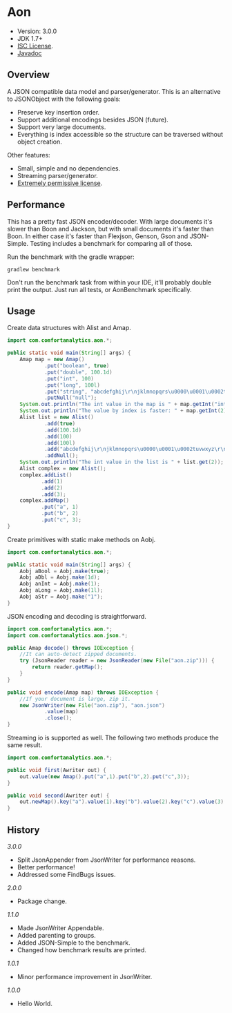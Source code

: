 Aon
===

* Version: 3.0.0
* JDK 1.7+
* [ISC License](https://en.wikipedia.org/wiki/ISC_license).
* [Javadoc](https://a-hansen.github.io/aon/)


Overview
--------

A JSON compatible data model and parser/generator. This is an alternative to JSONObject 
with the following goals:

* Preserve key insertion order.
* Support additional encodings besides JSON (future).
* Support very large documents.
* Everything is index accessible so the structure can be traversed without object 
creation.

Other features:

* Small, simple and no dependencies.
* Streaming parser/generator.
* [Extremely permissive license](https://en.wikipedia.org/wiki/ISC_license).

Performance
-----------

This has a pretty fast JSON encoder/decoder.  With large documents it's slower than Boon
 and Jackson, but with small documents it's faster than Boon.  In either case it's faster 
 than Flexjson, Genson, Gson and JSON-Simple.  Testing includes a benchmark for comparing 
 all of those.

Run the benchmark with the gradle wrapper:

```
gradlew benchmark
```

Don't run the benchmark task from within your IDE, it'll probably double print the 
output.  Just run all tests, or AonBenchmark specifically.

Usage
-----

Create data structures with Alist and Amap.

```java
import com.comfortanalytics.aon.*;

public static void main(String[] args) {
    Amap map = new Amap()
            .put("boolean", true)
            .put("double", 100.1d)
            .put("int", 100)
            .put("long", 100l)
            .put("string", "abcdefghij\r\njklmnopqrs\u0000\u0001\u0002tuvwxyz\r\n")
            .putNull("null");
    System.out.println("The int value in the map is " + map.getInt("int"));
    System.out.println("The value by index is faster: " + map.getInt(2));
    Alist list = new Alist()
            .add(true)
            .add(100.1d)
            .add(100)
            .add(100l)
            .add("abcdefghij\r\njklmnopqrs\u0000\u0001\u0002tuvwxyz\r\n")
            .addNull();
    System.out.println("The int value in the list is " + list.get(2));
    Alist complex = new Alist();
    complex.addList()
           .add(1)
           .add(2)
           .add(3);
    complex.addMap()
           .put("a", 1)
           .put("b", 2)
           .put("c", 3);
}
```

Create primitives with static make methods on Aobj.

```java
import com.comfortanalytics.aon.*;

public static void main(String[] args) {
    Aobj aBool = Aobj.make(true);
    Aobj aDbl = Aobj.make(1d);
    Aobj anInt = Aobj.make(1);
    Aobj aLong = Aobj.make(1l);
    Aobj aStr = Aobj.make("1");
}
```

JSON encoding and decoding is straightforward.

```java
import com.comfortanalytics.aon.*;
import com.comfortanalytics.aon.json.*;

public Amap decode() throws IOException {
    //It can auto-detect zipped documents.
    try (JsonReader reader = new JsonReader(new File("aon.zip"))) {
        return reader.getMap();
    }
}

public void encode(Amap map) throws IOException {
    //If your document is large, zip it.
    new JsonWriter(new File("aon.zip"), "aon.json")
            .value(map)
            .close();
}
```

Streaming io is supported as well.  The following two methods produce the same result.

```java
import com.comfortanalytics.aon.*;

public void first(Awriter out) {
    out.value(new Amap().put("a",1).put("b",2).put("c",3));
}

public void second(Awriter out) {
    out.newMap().key("a").value(1).key("b").value(2).key("c").value(3).endMap();
}
```

History
-------
_3.0.0_
  - Split JsonAppender from JsonWriter for performance reasons.
  - Better performance!
  - Addressed some FindBugs issues.

_2.0.0_
  - Package change.

_1.1.0_
  - Made JsonWriter Appendable.
  - Added parenting to groups.
  - Added JSON-Simple to the benchmark.
  - Changed how benchmark results are printed.
  
_1.0.1_
  - Minor performance improvement in JsonWriter.
  
_1.0.0_
  - Hello World.

